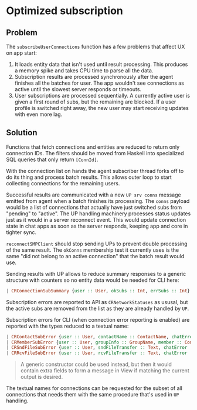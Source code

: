# Optimized subscription

## Problem

The `subscribeUserConnections` function has a few problems that affect UX on app start:

1. It loads entity data that isn't used until result processing. This produces a memory spike and takes CPU time to parse all the data.
2. Subscription results are processed synchronously after the agent finishes all the batches for user. The app wouldn't see connections as active until the slowest server responds or timeouts.
3. User subscriptions are processed sequentially. A currently active user is given a first round of subs, but the remaining are blocked. If a user profile is switched right away, the new user may start receiving updates with even more lag.

## Solution

Functions that fetch connections and entities are reduced to return only connection IDs. The filters should be moved from Haskell into specialized SQL queries that only return `[ConnId]`.

With the connection list on hands the agent subscriber thread forks off to do its thing and process batch results. This allows outer loop to start collecting connections for the remaining users.

Successful results are communicated with a new `UP srv conns` message emitted from agent when a batch finishes its processing. The `conns` payload would be a list of connections that actually have just switched subs from "pending" to "active". The UP handling machinery processes status updates just as it would in a server reconnect event. This would update connection state in chat apps as soon as the server responds, keeping app and core in tighter sync.

`reconnectSMPClient` should stop sending UPs to prevent double processing of the same result. The `okConns` membership test it currently uses is the same "did not belong to an active connection" that the batch result would use.

Sending results with UP allows to reduce summary responses to a generic structure with counters so no entity data would be needed for CLI here:

```haskell
| CRConnectionSubSummary {user :: User, okSubs :: Int, errSubs :: Int}
```

Subscription errors are reported to API as `CRNetworkStatuses` as ususal, but the active subs are removed from the list as they are already handled by `UP`.

Subscription errors for CLI (when connection error reporting is enabled) are reported with the types reduced to a textual name:

```haskell
| CRContactSubError {user :: User, contactName :: ContactName, chatError :: ChatError}
| CRMemberSubError {user :: User, groupInfo :: GroupName, member :: ContactName, chatError :: ChatError}
| CRSndFileSubError {user :: User, sndFileTransfer :: Text, chatError :: ChatError}
| CRRcvFileSubError {user :: User, rcvFileTransfer :: Text, chatError :: ChatError}
```

> A generic constructor could be used instead, but then it would contain extra fields to form a message in View if matching the current output is desired.

The textual names for connections can be requested for the subset of all connections that needs them with the same procedure that's used in `UP` handling.
